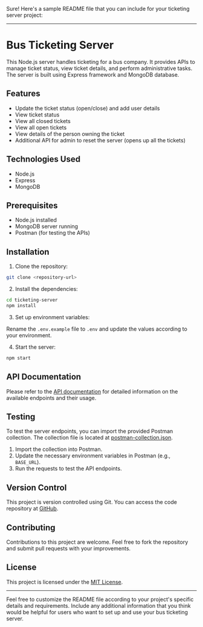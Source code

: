 Sure! Here's a sample README file that you can include for your ticketing server project:

---

# Bus Ticketing Server

This Node.js server handles ticketing for a bus company. It provides APIs to manage ticket status, view ticket details, and perform administrative tasks. The server is built using Express framework and MongoDB database.

## Features

- Update the ticket status (open/close) and add user details
- View ticket status
- View all closed tickets
- View all open tickets
- View details of the person owning the ticket
- Additional API for admin to reset the server (opens up all the tickets)

## Technologies Used

- Node.js
- Express
- MongoDB

## Prerequisites

- Node.js installed
- MongoDB server running
- Postman (for testing the APIs)

## Installation

1. Clone the repository:

```bash
git clone <repository-url>
```

2. Install the dependencies:

```bash
cd ticketing-server
npm install
```

3. Set up environment variables:

Rename the `.env.example` file to `.env` and update the values according to your environment.

4. Start the server:

```bash
npm start
```

## API Documentation

Please refer to the [API documentation](api-docs.md) for detailed information on the available endpoints and their usage.

## Testing

To test the server endpoints, you can import the provided Postman collection. The collection file is located at [postman-collection.json](postman-collection.json).

1. Import the collection into Postman.
2. Update the necessary environment variables in Postman (e.g., `BASE_URL`).
3. Run the requests to test the API endpoints.

## Version Control

This project is version controlled using Git. You can access the code repository at [GitHub](https://github.com/your-username/bus-ticketing-server).

## Contributing

Contributions to this project are welcome. Feel free to fork the repository and submit pull requests with your improvements.

## License

This project is licensed under the [MIT License](LICENSE).

---

Feel free to customize the README file according to your project's specific details and requirements. Include any additional information that you think would be helpful for users who want to set up and use your bus ticketing server.